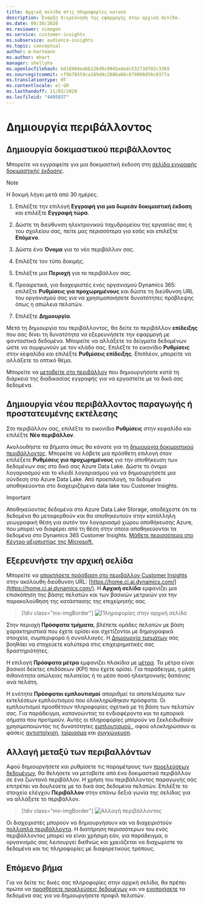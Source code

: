 ```yaml
---
title: Αρχική σελίδα στις πληροφορίες κοινού
description: Έναρξη διερεύνηση της εφαρμογής στην αρχική σελίδα.
ms.date: 09/30/2020
ms.reviewer: nimagen
ms.service: customer-insights
ms.subservice: audience-insights
ms.topic: conceptual
author: m-hartmann
ms.author: mhart
manager: shellyha
ms.openlocfilehash: bd16966eabb126d9c9945ededc53273df02c3369
ms.sourcegitcommit: cf9b78559ca189d4c2086a66c879098d56c0377a
ms.translationtype: HT
ms.contentlocale: el-GR
ms.lasthandoff: 11/03/2020
ms.locfileid: "4405837"
---
```

# <a name="create-a-new-environment"></a>Δημιουργία περιβάλλοντος

## <a name="create-a-trial-environment"></a>Δημιουργία δοκιμαστικού περιβάλλοντος

Μπορείτε να εγγραφείτε για μια δοκιμαστική έκδοση στη [σελίδα εγγραφής δοκιμαστικής έκδοσης](https://dynamics.microsoft.com/get-started/free-trial/?appname=customerinsights). 

> [!NOTE]
> Η δοκιμή λήγει μετά από 30 ημέρες.

1. Επιλέξτε την επιλογή **Εγγραφή για μια δωρεάν δοκιμαστική έκδοση** και επιλέξτε **Εγγραφή τώρα**.

1. Δώστε τη διεύθυνση ηλεκτρονικού ταχυδρομείου της εργασίας σας ή του σχολείου σας, πείτε μας περισσότερα για εσάς και επιλέξτε **Επόμενο**.

1. Δώστε ένα **Όνομα** για το νέο περιβάλλον σας. 

1. Επιλέξτε τον τύπο δοκιμής.

1. Επιλέξτε μια **Περιοχή** για το περιβάλλον σας.

1. Προαιρετικά, για διαχειριστές ενός οργανισμού Dynamics 365: επιλέξτε **Ρυθμίσεις για προχωρημένους** και δώστε τη διεύθυνση URL του οργανισμού σας για να χρησιμοποιήσετε δυνατότητες πρόβλεψης όπως η απώλεια πελατών.

1. Επιλέξτε **Δημιουργία**. 

Μετά τη δημιουργία του περιβάλλοντος, θα δείτε το περιβάλλον **επίδειξης** που σας δίνει τη δυνατότητα να εξερευνήσετε την εφαρμογή με φανταστικά δεδομένα. Μπορείτε να αλλάξετε τα δείγματα δεδομένων ώστε να συμφωνούν με τον κλάδο σας. Επιλέξτε το εικονίδιο **Ρυθμίσεις** στην κεφαλίδα και επιλέξτε **Ρυθμίσεις επίδειξης**. Επιπλέον, μπορείτε να αλλάξετε το οπτικό θέμα. 

Μπορείτε να [μεταβείτε στο περιβάλλον](#change-between-environments) που δημιουργήσατε κατά τη διάρκεια της διαδικασίας εγγραφής για να εργαστείτε με τα δικά σας δεδομένα.

## <a name="create-a-new-production-or-sandbox-environment"></a>Δημιουργία νέου περιβάλλοντος παραγωγής ή προστατευμένης εκτέλεσης

Στο περιβάλλον σας, επιλέξτε το εικονίδιο **Ρυθμίσεις** στην κεφαλίδα και επιλέξτε **Νέο περιβάλλον**.

Ακολουθήστε τα βήματα όπως θα κάνατε για τη [δημιουργία δοκιμαστικού περιβάλλοντος](#create-a-trial-environment). Μπορείτε να λάβετε μια πρόσθετη επιλογή όταν επιλέξετε **Ρυθμίσεις για προχωρημένους** για την αποθήκευση των δεδομένων σας στο δικό σας Azure Data Lake. Δώστε το όνομα λογαριασμού και το κλειδί λογαριασμού για να δημιουργήσετε μια σύνδεση στο Azure Data Lake. Από προεπιλογή, τα δεδομένα αποθηκεύονται στο διαχειριζόμενο data lake του Customer Insights.

> [!IMPORTANT]
> Αποθηκεύοντας δεδομένα στο Azure Data Lake Storage, αποδέχεστε ότι τα δεδομένα θα μεταφερθούν και θα αποθηκευτούν στην κατάλληλη γεωγραφική θέση για αυτόν τον λογαριασμό χώρου αποθήκευσης Azure, που μπορεί να διαφέρει από τη θέση στην οποία αποθηκεύονται τα δεδομένα στο Dynamics 365 Customer Insights. [Μάθετε περισσότερα στο Κέντρο αξιοπιστίας της Microsoft.](https://www.microsoft.com/trust-center)

## <a name="explore-the-home-page"></a>Εξερευνήστε την αρχική σελίδα

Μπορείτε να [αποκτήσετε πρόσβαση στο περιβάλλον Customer Insights](https://home.ci.ai.dynamics.com/) στην ακόλουθη διεύθυνση URL: [https://home.ci.ai.dynamics.com/](https://home.ci.ai.dynamics.com/).
Η **Αρχική σελίδα** εμφανίζει μια επισκόπηση της βάσης πελατών και των βασικών μετρικών για την παρακολούθηση της κατάστασης της επιχείρησής σας.

> [!div class="mx-imgBorder"] 
> ![Πληροφορίες στην αρχική σελίδα](media/home-page-insights.png "Πληροφορίες στην αρχική σελίδα")

Στην περιοχή **Πρόσφατα τμήματα**, βλέπετε ομάδες πελατών με βάση χαρακτηριστικά που έχετε ορίσει και σχετίζονται με δημογραφικά στοιχεία, συμπεριφορά ή συναλλαγές. Η [Δημιουργία τμημάτων](segments.md) σάς βοηθάει να στοχεύετε καλύτερα στις επιχειρηματικές σας δραστηριότητες.

Η επιλογή **Πρόσφατα μέτρα** εμφανίζει πλακίδια με [μέτρα](measures.md). Τα μέτρα είναι βασικοί δείκτες επιδόσεων (KPI) που έχετε ορίσει. Για παράδειγμα, η μέση πιθανότητα απώλειας πελατείας ή το μέσο ποσό ηλεκτρονικής δαπάνης ανά πελάτη.

Η ενότητα **Πρόσφατοι εμπλουτισμοί** απαριθμεί τα αποτελέσματα των εκτελέσεων εμπλουτισμού που ολοκληρώθηκαν πρόσφατα. Οι εμπλουτισμοί προσθέτουν πληροφορίες σχετικά με τη βάση των πελατών σας. Για παράδειγμα, κατανοώντας τα ενδιαφέροντα και τα εμπορικά σήματα που προτιμούν. Αυτές οι πληροφορίες μπορούν να ξεκλειδωθούν χρησιμοποιώντας τις δυνατότητες [εμπλουτισμού ](enrichment-microsoft-graph.md), αφού ολοκληρώσουν οι φάσεις [αντιστοίχιση](map-entities.md), [ταίριασμα](match-entities.md) και [συγχώνευση](merge-entities.md).

## <a name="change-between-environments"></a>Αλλαγή μεταξύ των περιβαλλόντων

Αφού δημιουργήσετε και ρυθμίσετε τις παραμέτρους των [προελεύσεων δεδομένων](data-sources.md), θα θελήσετε να μεταβείτε από ένα δοκιμαστικό περιβάλλον σε ένα ζωντανό περιβάλλον. Η χρήση του περιβάλλοντος παραγωγής σάς επιτρέπει να δουλεύετε με τα δικά σας δεδομένα πελατών. Επιλέξτε το στοιχείο ελέγχου **Περιβάλλον** στην επάνω δεξιά γωνία της σελίδας για να αλλάξετε το περιβάλλον.

> [!div class="mx-imgBorder"] 
> ![Αλλαγή περιβάλλοντος](media/home-page-environment-switcher.png "Αλλαγή περιβάλλοντος")

Οι διαχειριστές μπορούν να δημιουργήσουν και να διαχειριστούν [πολλαπλά περιβάλλοντα](manage-environments.md). Η διατήρηση περισσότερων του ενός περιβάλλοντος μπορεί να είναι χρήσιμη εάν, για παράδειγμα, ο οργανισμός σας λειτουργεί διεθνώς και χρειάζεται να διαχωρίστε τα δεδομένα και τις πληροφορίες με διαφορετικούς τρόπους.

## <a name="next-step"></a>Επόμενο βήμα

Για να δείτε τις δικές σας πληροφορίες στην αρχική σελίδα, θα πρέπει πρώτα να [προσθέσετε προελεύσεις δεδομένων](data-sources.md) και να [ενοποιήσετε](data-unification.md) τα δεδομένα σας για να δημιουργήσετε προφίλ πελατών.
